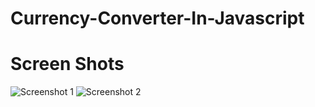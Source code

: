 # Currency-Converter-In-Javascript

# Screen Shots

![Screenshot 1](https://user-images.githubusercontent.com/93428433/156566836-0646ea82-7367-4eb3-b2ac-d72d4f3ab8f6.jpeg)
![Screenshot 2](https://user-images.githubusercontent.com/93428433/156566948-f9ddefed-04a3-4af6-a81f-3f7639af570d.jpeg)
